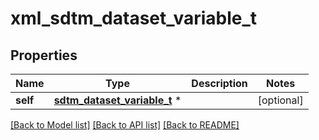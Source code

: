 # xml_sdtm_dataset_variable_t

## Properties
Name | Type | Description | Notes
------------ | ------------- | ------------- | -------------
**self** | [**sdtm_dataset_variable_t**](sdtm_dataset_variable.md) \* |  | [optional] 

[[Back to Model list]](../README.md#documentation-for-models) [[Back to API list]](../README.md#documentation-for-api-endpoints) [[Back to README]](../README.md)


